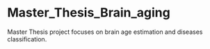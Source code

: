 # Master_Thesis_Brain_aging
Master Thesis project focuses on brain age estimation and diseases classification.
